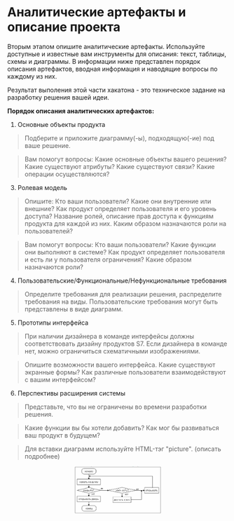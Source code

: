 # Аналитические артефакты и описание проекта
Вторым этапом опишите аналитические артефакты. Используйте доступные и известные вам инструменты для описания: текст, таблицы, схемы и диаграммы. В информации ниже представлен порядок описания артефактов, вводная информация  и наводящие вопросы по каждому из них. 

Результат выполения этой части хакатона - это техническое задание на разработку решения вашей идеи.

**Порядок описания аналитических артефактов:**
1) Основные объекты продукта

> Подберите и приложите диаграмму(-ы), подходящую(-ие) под ваше решение.

> Вам помогут вопросы: Какие основные объекты вашего решения? Какие существуют атрибуты? Какие существуют связи? Какие операции осуществляются?


3) Ролевая модель

>Опишите: Кто ваши пользователи? Какие они внутренние или внешние? Как продукт определяет пользователя и его уровень доступа? Название ролей, описание прав доступа к функциям продукта для каждой из них. Каким образом назначаются роли на пользователей?

>Вам помогут вопросы:
>Кто ваши пользователи?
>Какие функции они выполняют в системе?
>Как продукт определяет пользователя и есть ли у пользователя ограничения?
>Какие образом назначаются роли?

4) Пользовательские/Функциональные/Нефункциональные требования

>Определите требования для реализации решения, распределите требования на виды. Пользовательские требования могут быть представлены в виде диаграмм.

   
5) Прототипы интерфейса

>При наличии дизайнера в команде интерфейсы должны соответствовать дизайну продуктов S7. Если дизайнера в команде нет, можно ограничиться схематичными изображениями.

>Опишите возможности вашего интерфейса. Какие существуют экранные формы? Как различные пользователи взаимодействуют с вашим интерфейсом?

6) Перспективы расширения системы

>Представьте, что вы не ограничены во времени разработки решения.

>Какие функции вы бы хотели добавить? Как мог бы развиваться ваш продукт в будущем?




> Для вставки диаграмм используйте HTML-тэг "picture". (описать подробнее)
<p align="center">
 <img width="200px" src="img.png" alt="qr"/>
</p>

